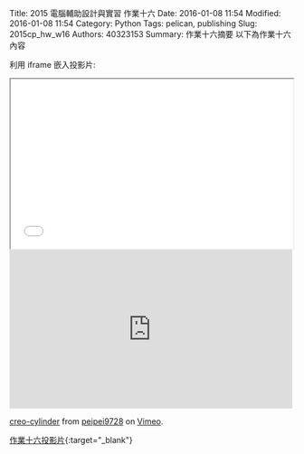 Title: 2015 電腦輔助設計與實習 作業十六
Date: 2016-01-08 11:54
Modified: 2016-01-08 11:54
Category: Python
Tags: pelican, publishing
Slug: 2015cp_hw_w16
Authors: 40323153
Summary: 作業十六摘要
以下為作業十六內容

利用 iframe 嵌入投影片:

<iframe src="simplest16.html" width="500" height="300"></iframe>
<iframe src="https://player.vimeo.com/video/151209412" width="500" height="281" frameborder="0" webkitallowfullscreen mozallowfullscreen allowfullscreen></iframe>
<p><a href="https://vimeo.com/151209412">creo-cylinder</a> from <a href="https://vimeo.com/user32614963">peipei9728</a> on <a href="https://vimeo.com">Vimeo</a>.</p>

[作業十六投影片](simplest16.html){:target="_blank"}

